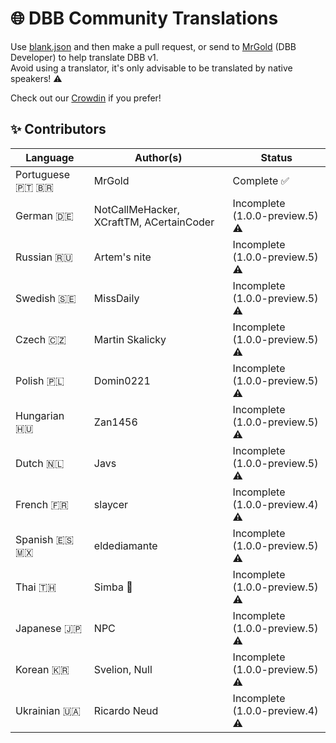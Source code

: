 # 🌐 DBB Community Translations

Use [blank.json](blank.json) and then make a pull request, or send to [MrGold](https://discord.gg/PAzxTDw) (DBB Developer) to help translate DBB v1.<br>
Avoid using a translator, it's only advisable to be translated by native speakers! ⚠️

Check out our [Crowdin](https://translate.dbb.software/) if you prefer!

## ✨ Contributors

| Language         | Author(s)                                | Status                          |
| ---------------- | ---------------------------------------- | ------------------------------- |
| Portuguese 🇵🇹 🇧🇷  | MrGold                                   | Complete ✅                     |
| German 🇩🇪        | NotCallMeHacker, XCraftTM, ACertainCoder | Incomplete (1.0.0-preview.5) ⚠️ |
| Russian 🇷🇺       | Artem's nite                             | Incomplete (1.0.0-preview.5) ⚠️ |
| Swedish 🇸🇪       | MissDaily                                | Incomplete (1.0.0-preview.5) ⚠️ |
| Czech 🇨🇿         | Martin Skalicky                          | Incomplete (1.0.0-preview.5) ⚠️ |
| Polish 🇵🇱        | Domin0221                                | Incomplete (1.0.0-preview.5) ⚠️ |
| Hungarian 🇭🇺     | Zan1456                                  | Incomplete (1.0.0-preview.5) ⚠️ |
| Dutch 🇳🇱         | Javs                                     | Incomplete (1.0.0-preview.5) ⚠️ |
| French 🇫🇷        | slaycer                                  | Incomplete (1.0.0-preview.4) ⚠️ |
| Spanish 🇪🇸 🇲🇽    | eldediamante                             | Incomplete (1.0.0-preview.5) ⚠️ |
| Thai 🇹🇭          | Simba 🦁                                | Incomplete (1.0.0-preview.5) ⚠️ |
| Japanese 🇯🇵      | NPC                                      | Incomplete (1.0.0-preview.5) ⚠️ |
| Korean 🇰🇷        | Svelion, Null                            | Incomplete (1.0.0-preview.5) ⚠️ |
| Ukrainian 🇺🇦     | Ricardo Neud                             | Incomplete (1.0.0-preview.4) ⚠️ |

